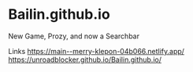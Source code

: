 # Bailin.github.io
New Game, Prozy, and now a Searchbar


Links
https://main--merry-klepon-04b066.netlify.app/ 
https://unroadblocker.github.io/Bailin.github.io/
